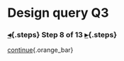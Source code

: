 <div class="top">

# Design query Q3
### [◂](command:katapod.loadPage?step7){.steps} Step 8 of 13 [▸](command:katapod.loadPage?step9){.steps}
</div>



[continue](command:katapod.loadPage?step9){.orange_bar}
